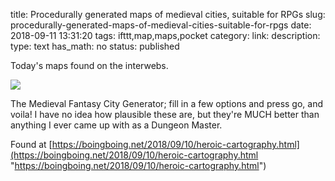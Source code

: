 title: Procedurally generated maps of medieval cities, suitable for RPGs
slug: procedurally-generated-maps-of-medieval-cities-suitable-for-rpgs
date: 2018-09-11 13:31:20
tags: ifttt,map,maps,pocket
category: 
link: 
description: 
type: text
has_math: no
status: published

Today's maps found on the interwebs. 

![](https://i0.wp.com/boingboing.net/wp-content/uploads/2018/09/050-056c026d-1c66-4d42-9fae-a8e96df290c5-1020x1935.jpg?fit=1&resize=620%2C4000&ssl=1)  
  

The Medieval Fantasy City Generator; fill in a few options and press go, and voila! I have no idea how plausible these are, but they're MUCH better than anything I ever came up with as a Dungeon Master.  
  

Found at [https://boingboing.net/2018/09/10/heroic-cartography.html](https://boingboing.net/2018/09/10/heroic-cartography.html "https://boingboing.net/2018/09/10/heroic-cartography.html")



